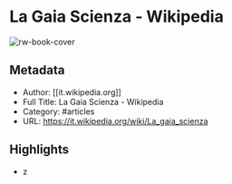 # La Gaia Scienza - Wikipedia

![rw-book-cover](https://readwise-assets.s3.amazonaws.com/static/images/article1.be68295a7e40.png)

## Metadata
- Author: [[it.wikipedia.org]]
- Full Title: La Gaia Scienza - Wikipedia
- Category: #articles
- URL: https://it.wikipedia.org/wiki/La_gaia_scienza

## Highlights
- z
